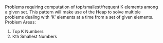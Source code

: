 Problems requiring computation of top/smallest/frequent K elements among a given set. 
This pattern will make use of the Heap to solve multiple problems dealing with ‘K’ elements at a time from a set of given elements.
Problem Areas: 
1. Top K Numbers
2. Kth Smallest Numbers

